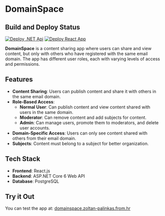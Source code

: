 # DomainSpace

## Build and Deploy Status

[![Deploy .NET Api](https://github.com/z0lt4np4l1nk4s/DomainSpace/actions/workflows/dotnet.yml/badge.svg)](https://github.com/z0lt4np4l1nk4s/DomainSpace/actions/workflows/dotnet.yml)
[![Deploy React App](https://github.com/z0lt4np4l1nk4s/DomainSpace/actions/workflows/react.yml/badge.svg)](https://github.com/z0lt4np4l1nk4s/DomainSpace/actions/workflows/react.yml)

**DomainSpace** is a content sharing app where users can share and view content, but only with others who have registered with the same email domain. The app has different user roles, each with varying levels of access and permissions.

## Features

- **Content Sharing**: Users can publish content and share it with others in the same email domain.
- **Role-Based Access**:
  - **Normal User**: Can publish content and view content shared with users in the same domain.
  - **Moderator**: Can remove content and add subjects for content.
  - **Admin**: Can manage users, promote them to moderators, and delete user accounts.
- **Domain-Specific Access**: Users can only see content shared with others from their email domain.
- **Subjects**: Content must belong to a subject for better organization.

## Tech Stack

- **Frontend**: React.js
- **Backend**: ASP.NET Core 6 Web API
- **Database**: PostgreSQL

## Try it Out

You can test the app at: [domainspace.zoltan-palinkas.from.hr](http://domainspace.zoltan-palinkas.from.hr)
